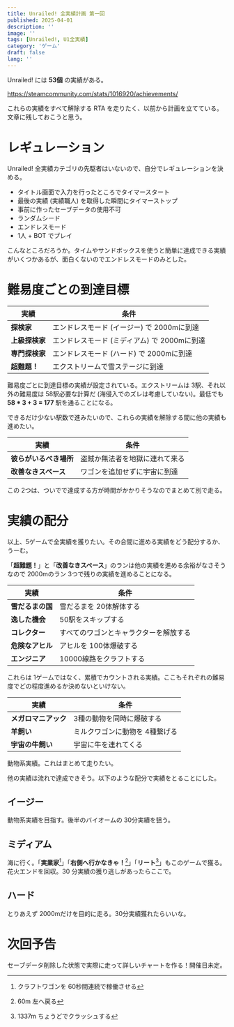 ```yaml
---
title: Unrailed! 全実績計画 第一回
published: 2025-04-01
description: ''
image: ''
tags: [Unrailed!, U1全実績]
category: 'ゲーム'
draft: false 
lang: ''
---
```

Unrailed! には **53個** の実績がある。

https://steamcommunity.com/stats/1016920/achievements/

これらの実績をすべて解除する RTA を走りたく、以前から計画を立てている。文章に残しておこうと思う。

# レギュレーション
Unrailed! 全実績カテゴリの先駆者はいないので、自分でレギュレーションを決める。

- タイトル画面で入力を行ったところでタイマースタート
- 最後の実績 (実績職人) を取得した瞬間にタイマーストップ
- 事前に作ったセーブデータの使用不可
- ランダムシード
- エンドレスモード
- 1人 + BOT でプレイ

こんなところだろうか。タイムやサンドボックスを使うと簡単に達成できる実績がいくつかあるが、面白くないのでエンドレスモードのみとした。

# 難易度ごとの到達目標
|実績|条件|
|---|---|
|**探検家**|エンドレスモード (イージー) で 2000mに到達|
|**上級探検家**|エンドレスモード (ミディアム) で 2000mに到達|
|**専門探検家**|エンドレスモード (ハード) で 2000mに到達|
|**超難題！**|エクストリームで雪ステージに到達|

難易度ごとに到達目標の実績が設定されている。エクストリームは 3駅、それ以外の難易度は 58駅必要な計算だ (海侵入でのズレは考慮していない)。最低でも **58 * 3 + 3 = 177** 駅を通ることになる。

できるだけ少ない駅数で進みたいので、これらの実績を解除する間に他の実績も進めたい。

|実績|条件|
|---|---|
|**彼らがいるべき場所**|盗賊か無法者を地獄に連れて来る|
|**改善なきスペース**|ワゴンを追加せずに宇宙に到達|

この 2つは、ついでで達成する方が時間がかかりそうなのでまとめて別で走る。

# 実績の配分
以上、5ゲームで全実績を獲りたい。その合間に進める実績をどう配分するか、うーむ。

「**超難題！**」と「**改善なきスペース**」のランは他の実績を進める余裕がなさそうなので 2000mのラン 3つで残りの実績を進めることになる。

|実績|条件|
|---|---|
|**雪だるまの国**|雪だるまを 20体解体する|
|**逸した機会**|50駅をスキップする
|**コレクター**|すべてのワゴンとキャラクターを解放する|
|**危険なアヒル**|アヒルを 100体爆破する|
|**エンジニア**|10000線路をクラフトする|

これらは 1ゲームではなく、累積でカウントされる実績。ここもそれぞれの難易度でどの程度進めるか決めないといけない。

|実績|条件|
|---|---|
|**メガロマニアック**|3種の動物を同時に爆破する|
|**羊飼い**|ミルクワゴンに動物を 4種繋げる|
|**宇宙の牛飼い**|宇宙に牛を連れてくる|

動物系実績。これはまとめて走りたい。

他の実績は流れで達成できそう。以下のような配分で実績をとることにした。

## イージー
動物系実績を目指す。後半のバイオームの 30分実績を狙う。

## ミディアム
海に行く。「**実業家**[^1]」「**右側へ行かなきゃ！**[^2]」「**リート**[^3]」もこのゲームで獲る。花火エンドを回収。30 分実績の獲り逃しがあったらここで。
[^1]: クラフトワゴンを 60秒間連続で稼働させる
[^2]: 60m 左へ戻る
[^3]: 1337m ちょうどでクラッシュする

## ハード
とりあえず 2000mだけを目的に走る。30分実績獲れたらいいな。

# 次回予告
セーブデータ削除した状態で実際に走って詳しいチャートを作る！開催日未定。